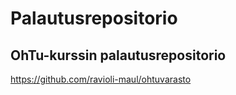 # Palautusrepositorio
## OhTu-kurssin palautusrepositorio

https://github.com/ravioli-maul/ohtuvarasto

